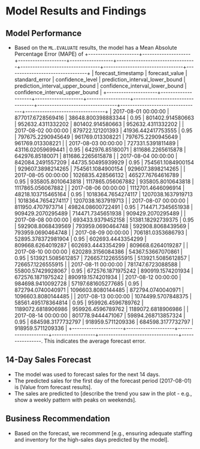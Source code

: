 # Model Results and Findings

## Model Performance
- Based on the `ML.EVALUATE` results, the model has a Mean Absolute Percentage Error (MAPE) of +---------------------+--------------------+--------------------+------------------+---------------------------------+---------------------------------+---------------------------------+---------------------------------+
| forecast_timestamp  |   forecast_value   |   standard_error   | confidence_level | prediction_interval_lower_bound | prediction_interval_upper_bound | confidence_interval_lower_bound | confidence_interval_upper_bound |
+---------------------+--------------------+--------------------+------------------+---------------------------------+---------------------------------+---------------------------------+---------------------------------+
| 2017-08-01 00:00:00 |  877017.6728569416 | 38648.800398883344 |             0.95 |                801402.914580663 |               952632.4311332202 |                801402.914580663 |               952632.4311332202 |
| 2017-08-02 00:00:00 |   879722.121201393 | 41936.442417753555 |             0.95 |               797675.2290945649 |                961769.013308221 |               797675.2290945649 |                961769.013308221 |
| 2017-08-03 00:00:00 |  727331.5391811489 |  43116.02059699441 |             0.95 |                 642976.85180071 |               811686.2265615878 |                 642976.85180071 |               811686.2265615878 |
| 2017-08-04 00:00:00 |  842084.2491557209 |  44735.50495939929 |             0.95 |               754561.1084900154 |               929607.3898214265 |               754561.1084900154 |               929607.3898214265 |
| 2017-08-05 00:00:00 |  1026835.428566132 |  46527.76764616789 |             0.95 |               935805.8010643818 |               1117865.056067882 |               935805.8010643818 |               1117865.056067882 |
| 2017-08-06 00:00:00 | 1112701.4646096914 | 48218.103715465164 |             0.95 |              1018364.7654274117 |              1207038.1637919713 |              1018364.7654274117 |              1207038.1637919713 |
| 2017-08-07 00:00:00 |  811950.4707973714 |  49824.08600722491 |             0.95 |               714471.7345651938 |               909429.2070295489 |               714471.7345651938 |               909429.2070295489 |
| 2017-08-08 00:00:00 |  693433.9379452158 |  51381.18292739375 |             0.95 |               592908.8068439569 |               793959.0690464748 |               592908.8068439569 |               793959.0690464748 |
| 2017-08-09 00:00:00 |  706181.0353686793 | 52895.378372981904 |             0.95 |               602693.4443354299 |               809668.6264019287 |               602693.4443354299 |               809668.6264019287 |
| 2017-08-10 00:00:00 |  620289.3156084386 |  54367.53667070861 |             0.95 |               513921.5085612857 |               726657.1226555915 |               513921.5085612857 |               726657.1226555915 |
| 2017-08-11 00:00:00 |  781747.6723088588 |  55800.57429928067 |             0.95 |               672576.1871975242 |               890919.1574201934 |               672576.1871975242 |               890919.1574201934 |
| 2017-08-12 00:00:00 |  984698.9410092728 | 57197.681605277685 |             0.95 |               872794.0740040971 |              1096603.8080144485 |               872794.0740040971 |              1096603.8080144485 |
| 2017-08-13 00:00:00 | 1074499.5707848375 | 58561.495178364814 |             0.95 |               959926.4596789762 |              1189072.6818906986 |               959926.4596789762 |              1189072.6818906986 |
| 2017-08-14 00:00:00 |  801778.9444471067 | 59894.268713857324 |             0.95 |               684598.3177732797 |               918959.5711209336 |               684598.3177732797 |               918959.5711209336 |
+---------------------+--------------------+--------------------+------------------+---------------------------------+----------------. This indicates the average forecast error.

## 14-Day Sales Forecast
- The model was used to forecast sales for the next 14 days.
- The predicted sales for the first day of the forecast period (2017-08-01) is [Value from forecast results].
- The sales are predicted to [describe the trend you saw in the plot - e.g., show a weekly pattern with peaks on weekends].

## Business Recommendation
- Based on the forecast, we recommend [e.g., ensuring adequate staffing and inventory for the high-sales days predicted by the model].
